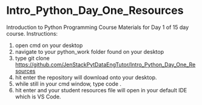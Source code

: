 # Intro_Python_Day_One_Resources
Introduction to Python Programming Course Materials for Day 1 of 15 day course.
Instructions:
1. open cmd on your desktop
2. navigate to your python_work folder found on your desktop
3. type git clone https://github.com/JenStackPytDataEngTutor/Intro_Python_Day_One_Resources
4. hit enter the repository will download onto your desktop.
5. while still in your cmd window, type code .
6. hit enter and your student resources file will open in your default IDE which is VS Code.
